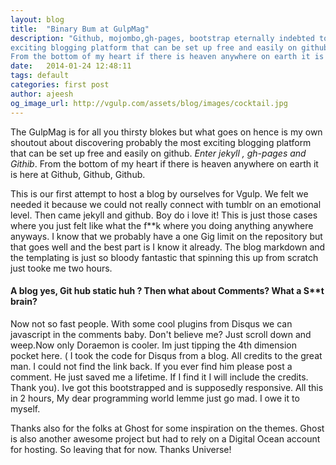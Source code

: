 ```yaml
---
layout: blog
title:  "Binary Bum at GulpMag"
description: "Github, mojombo,gh-pages, bootstrap eternally indebted to you. my own shoutout about discovering probably the most
exciting blogging platform that can be set up free and easily on github. *Enter jekyll , gh-pages and Githib*.
From the bottom of my heart if there is heaven anywhere on earth it is here at Github, Github, Github"
date:   2014-01-24 12:48:11
tags: default
categories: first post
author: ajeesh
og_image_url: http://vgulp.com/assets/blog/images/cocktail.jpg
---
```


The GulpMag is for all you thirsty blokes but what goes on hence is my own shoutout about discovering probably the most
exciting blogging platform that can be set up free and easily on github. *Enter jekyll , gh-pages and Githib*.
From the bottom of my heart if there is heaven anywhere on earth it is here at Github, Github, Github.

This is our first attempt to host a blog by ourselves for Vgulp. We felt we needed it because we could not really
connect with tumblr on an emotional level. Then came jekyll and github. Boy do i love it! This is just those cases
where you just felt like what the f**k where you doing anything anywhere anyways. I know that we probably have a one
Gig limit on the repository but that goes well and the best part is I know it already. The blog markdown and the
templating is just so bloody fantastic that spinning this up from scratch just tooke me two hours.

#### A blog yes, Git hub static huh ? Then what about Comments? What a S**t brain?

Now not so fast people. With some cool plugins from Disqus we can javascript in the comments baby. Don't believe me?
Just scroll down and weep.Now only Doraemon is cooler. Im just tipping the 4th dimension pocket here.
( I took the code for Disqus from a blog. All credits to the great man. I could not find the link back.
If you ever find him please post a comment. He just saved me a lifetime. If I find it I will include the credits.
Thank you). Ive got this bootstrapped and is supposedly responsive. All this in 2 hours, My dear programming world lemme just go
mad. I owe it to myself.


Thanks also for the folks at Ghost for some inspiration on the themes. Ghost is also another awesome project but had
to rely on a Digital Ocean account for hosting. So leaving that for now. Thanks Universe!
